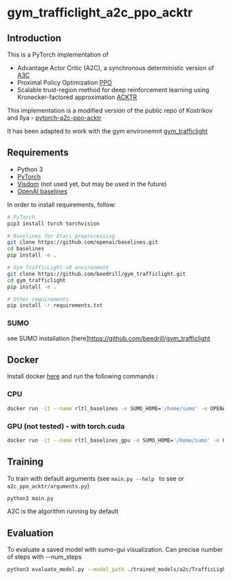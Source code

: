 # gym_trafficlight_a2c_ppo_acktr

## Introduction

This is a PyTorch implementation of
* Advantage Actor Critic (A2C), a synchronous deterministic version of [A3C](https://arxiv.org/pdf/1602.01783v1.pdf)
* Proximal Policy Optimization [PPO](https://arxiv.org/pdf/1707.06347.pdf)
* Scalable trust-region method for deep reinforcement learning using Kronecker-factored approximation [ACKTR](https://arxiv.org/abs/1708.05144)


This implementation is a modified version of the public repo of Kostrikov and Ilya - [pytorch-a2c-ppo-acktr](https://github.com/ikostrikov/pytorch-a2c-ppo-acktr)

It has been adapted to work with the gym environemnt [gym_trafficlight](https://github.com/beedrill/gym_trafficlight)

## Requirements

* Python 3
* [PyTorch](http://pytorch.org/)
* [Visdom](https://github.com/facebookresearch/visdom) (not used yet, but may be used in the future)
* [OpenAI baselines](https://github.com/openai/baselines)

In order to install requirements, follow:

```bash
# PyTorch
pip3 install torch torchvision

# Baselines for Atari preprocessing
git clone https://github.com/openai/baselines.git
cd baselines
pip install -e .

# Gym TrafficLight-v0 environment
git clone https://github.com/beedrill/gym_trafficlight.git
cd gym_trafficlight
pip install -e .

# Other requirements
pip install -r requirements.txt
```
### SUMO
see SUMO installation [here]https://github.com/beedrill/gym_trafficlight

## Docker

Install docker [here](https://www.docker.com/) and run the following commands :


### CPU
```bash
docker run -it --name rltl_baselines -e SUMO_HOME='/home/sumo' -e OPENAI_LOGDIR='/home/training_logs' -e OPENAI_LOG_FORMAT='stdout,csv,tensorboard' -v /path/to/package/gym_trafficlight:/home/gym_trafficlight -v /path/to/package/baselines:/home/baselines -v /path/to/package/gym_trafficlight_a2c_ppo_acktr:/home/gym_trafficlight_a2c_ppo_acktr  beedrill/rltl-docker:cpu-py3 /bin/bash
```
### GPU (not tested) - with torch.cuda

```bash
docker run -it --name rltl_baselines_gpu -e SUMO_HOME='/home/sumo' -e OPENAI_LOGDIR='/home/training_logs' -e OPENAI_LOG_FORMAT='stdout,csv,tensorboard' -v /path/to/package/gym_trafficlight:/home/gym_trafficlight -v /path/to/package/baselines:/home/baselines -v /path/to/package/gym_trafficlight_a2c_ppo_acktr:/home/a2c  beedrill/rltl-docker:gpu-py3 /bin/bash
```

## Training

To train with default arguments (see `main.py --help ` to see or `a2c_ppo_acktr/arguments.py`)
 
```bash
python3 main.py
```
A2C is the algorithm running by default

## Evaluation

To evaluate a saved model with sumo-gui visualization. Can precise number of steps with --num_steps

```bash
python3 evaluate_model.py --model_path ./trained_models/a2c/TrafficLight-v0-best.pt
```





